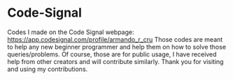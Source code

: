 # Code-Signal
Codes I made on the Code Signal webpage: https://app.codesignal.com/profile/armando_r_cru
Those codes are meant to help any new beginner programmer and help them on how to solve those queries/problems.
Of course, those are for public usage, I have received help from other creators and will contribute similarly.
Thank you for visiting and using my contributions.
